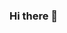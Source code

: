 ### Hi there 👋

<!--
**TheresaSchh/TheresaSchh** is a ✨ _special_ ✨ repository because its `README.md` (this file) appears on your GitHub profile.

Here are some ideas to get you started:

- 🔭 I’m currently working on the Young Activists App
- 🌱 I’m currently learning Web Development after the bootcamp at Le Wagon
- 👯 I’m looking to collaborate on small projects to get  my hands dirty and continue coding while progressing as a Product Manager 
- 📫 How to reach me: www.linkedin.com/in/theresa-schöttl-tsch
- ⚡ Fun fact: I love to kite surf 
-->
